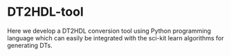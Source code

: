 # DT2HDL-tool
Here we develop a DT2HDL conversion tool using Python programming language which can easily be integrated with the sci-kit learn algorithms for generating DTs.
